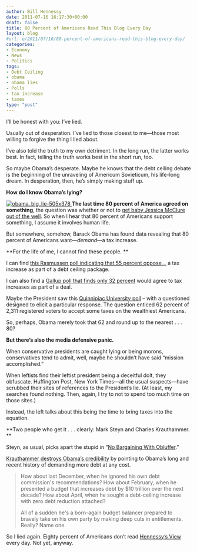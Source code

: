 ```yaml
---
author: Bill Hennessy
date: 2011-07-16 16:17:30+00:00
draft: false
title: 80 Percent of Americans Read This Blog Every Day
layout: blog
#url: e/2011/07/16/80-percent-of-americans-read-this-blog-every-day/
categories:
- Economy
- News
- Politics
tags:
- Debt Ceiling
- obama
- obama lies
- Polls
- tax increase
- taxes
type: "post"
---
```


I’ll be honest with you: I’ve lied. 

Usually out of desperation. I’ve lied to those closest to me—those most willing to forgive the thing I lied about. 

I’ve also told the truth to my own detriment. In the long run, the latter works best. In fact, telling the truth works best in the short run, too. 

So maybe Obama’s desperate. Maybe he knows that the debt ceiling debate is the beginning of the unraveling of Americum Sovieticum, his life-long dream. In desperation, then, he’s simply making stuff up. 

**How do I know Obama’s lying?**

[![obama_big_lie-505x378](https://hennessysview.com/wp-content/uploads/2011/07/obama_big_lie-505x378.jpg)
](https://www.carolinapatriots.org/)**The last time 80 percent of America agreed on something**, the question was whether or not to [get baby Jessica McClure out of the well](https://www.people.com/people/archive/article/0,,20193651,00.html). So when I hear that 80 percent of Americans support something, I assume it involves human life. 

But somewhere, somehow, Barack Obama has found data revealing that 80 percent of Americans want—_demand_—a tax increase.

**For the life of me, I cannot find these people. **

I can find [this Rasmussen poll indicating that 55 percent oppose](https://www.newsmax.com/InsideCover/Rasmussen-debt-deal-55percent/2011/07/14/id/403603)__ a tax increase as part of a debt ceiling package. 

I can also find a [Gallup poll that finds only 32 percent](https://www.gallup.com/poll/148472/Deficit-Americans-Prefer-Spending-Cuts-Open-Tax-Hikes.aspx) would agree to tax increases as part of a deal.

Maybe the President saw this [Quinnipiac University poll](https://www.quinnipiac.edu/x1295.xml?ReleaseID=1624) – with a questioned designed to elicit a particular response. The question enticed 62 percent of 2,311 registered voters to accept some taxes on the wealthiest Americans. 

So, perhaps, Obama merely took that 62 and round up to the nearest . . . 80?

**But there’s also the media defensive panic.**

When conservative presidents are caught lying or being morons, conservatives tend to admit, well, maybe he shouldn’t have said “mission accomplished.” 

When leftists find their leftist president being a deceitful dolt, they obfuscate. Huffington Post, New York Times—all the usual suspects—have scrubbed their sites of references to the President’s lie. (At least, my searches found nothing. Then, again, I try to not to spend too much time on those sites.)

Instead, the left talks about this being the time to bring taxes into the equation. 

**Two people who get it . . . clearly: Mark Steyn and Charles Krauthammer. **

Steyn, as usual, picks apart the stupid in “[No Bargaining With Obluffer](https://www.ocregister.com/opinion/government-308436-debt-year.html).”

[Krauthammer destroys Obama’s credibility](https://www.investors.com/NewsAndAnalysis/Article/578331/201107141838/Regime-Change-May-Be-Needed-To-Cut-Deficit.htm) by pointing to Obama’s long and recent history of demanding more debt at any cost. 



>   How about last December, when he ignored his own debt commission's recommendations? How about February, when he presented a budget that increases debt by $10 trillion over the next decade? How about April, when he sought a debt-ceiling increase with zero debt reduction attached?    
> 
> All of a sudden he's a born-again budget balancer prepared to bravely take on his own party by making deep cuts in entitlements. Really? Name one.
> 
> 





So I lied again. Eighty percent of Americans don’t read [Hennessy’s View](https://hennessysview.com/) every day. Not yet, anyway.
